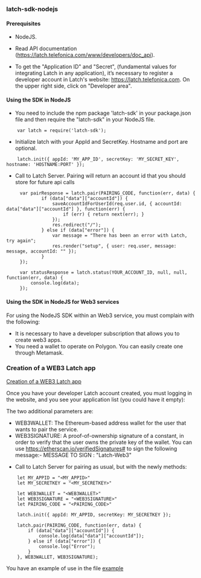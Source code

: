 ### latch-sdk-nodejs ###


#### Prerequisites ####

* NodeJS.

* Read API documentation (https://latch.telefonica.com/www/developers/doc_api).

* To get the "Application ID" and "Secret", (fundamental values for integrating Latch in any application), it’s necessary to register a developer account in Latch's website: https://latch.telefonica.com. On the upper right side, click on "Developer area".


#### Using the SDK in NodeJS ####

* You need to include the npm package 'latch-sdk' in your package.json file and then require the "latch-sdk" in your NodeJS file.
```
    var latch = require('latch-sdk');
```

* Initialize latch with your AppId and SecretKey. Hostname and port are optional.
```
    latch.init({ appId: 'MY_APP_ID', secretKey: 'MY_SECRET_KEY', hostname: 'HOSTNAME:PORT' });
```

* Call to Latch Server. Pairing will return an account id that you should store for future api calls
```
     var pairResponse = latch.pair(PAIRING_CODE, function(err, data) {
             if (data["data"]["accountId"]) {
                 saveAccountIdForUserId(req.user.id, { accountId: data["data"]["accountId"] }, function(err) {
                     if (err) { return next(err); }
                 });
                 res.redirect("/");
             } else if (data["error"]) {
                 var message = "There has been an error with Latch, try again";
                 res.render("setup", { user: req.user, message: message, accountId: "" });
             }
     });
     
     var statusResponse = latch.status(YOUR_ACCOUNT_ID, null, null, function(err, data) {
         console.log(data);
     });
```

#### Using the SDK in NodeJS for Web3 services ####

For using the NodeJS SDK within an Web3 service, you must complain with the following:

* It is necessary to have a developer subscription that allows you to create web3 apps.
* You need a wallet to operate on Polygon. You can easily create one through Metamask.

### Creation of a WEB3 Latch app ###
[Creation of a WEB3 Latch app](doc/Latch_WEB3_Apps.pdf)

Once you have your developer Latch account created, you must logging in the website, and you see your application list (you could have it empty):

The two additional parameters are:
- WEB3WALLET: The Ethereum-based address wallet for the user that wants to pair the service.
- WEB3SIGNATURE: A proof-of-ownership signature of a constant, in order to verify that the user owns the private key of the wallet. You can use https://etherscan.io/verifiedSignatures# to sign the following message:- MESSAGE TO SIGN : "Latch-Web3"

* Call to Latch Server for pairing as usual, but with the newly methods:
```
    let MY_APPID = "<MY_APPID>"
    let MY_SECRETKEY = "<MY_SECRETKEY>"
    
    let WEB3WALLET = "<WEB3WALLET>"
    let WEB3SIGNATURE = "<WEB3SIGNATURE>"
    let PAIRING_CODE = "<PAIRING_CODE>"
    
    latch.init({ appId: MY_APPID, secretKey: MY_SECRETKEY });
    
    latch.pair(PAIRING_CODE, function(err, data) {
        if (data["data"]["accountId"]) {
            console.log(data["data"]["accountId"]);
        } else if (data["error"]) {
            console.log("Error");
        }
    }, WEB3WALLET, WEB3SIGNATURE);
```

You have an example of use in the file [example](examples/example.js)